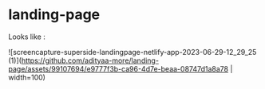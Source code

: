 # landing-page
Looks like :

![screencapture-superside-landingpage-netlify-app-2023-06-29-12_29_25 (1)](https://github.com/adityaa-more/landing-page/assets/99107694/e9777f3b-ca96-4d7e-beaa-08747d1a8a78 | width=100)
